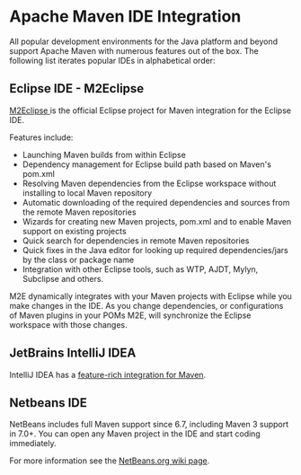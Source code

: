 # Apache Maven IDE Integration

All popular development environments for the Java platform and beyond support 
Apache Maven with numerous features out of the box. The following list iterates 
popular IDEs in alphabetical order:

## Eclipse IDE - M2Eclipse

  [M2Eclipse ](http://www.eclipse.org/m2e/) is 
  the official Eclipse project for Maven integration for the Eclipse IDE.
  
Features include:

- Launching Maven builds from within Eclipse
- Dependency management for Eclipse build path based on Maven's pom.xml
- Resolving Maven dependencies from the Eclipse workspace without installing to local Maven repository
- Automatic downloading of the required dependencies and sources from the remote Maven repositories
- Wizards for creating new Maven projects, pom.xml and to enable Maven support on existing projects
- Quick search for dependencies in remote Maven repositories
- Quick fixes in the Java editor for looking up required dependencies/jars by the class or package name
- Integration with other Eclipse tools, such as WTP, AJDT, Mylyn, Subclipse and others.

M2E dynamically integrates with your Maven projects with Eclipse while you make changes in the IDE. As 
you change dependencies, or configurations of Maven plugins in your POMs M2E, will synchronize the 
Eclipse workspace with those changes.

## JetBrains IntelliJ IDEA

IntelliJ IDEA has a [feature-rich integration for Maven](https://www.jetbrains.com/idea/help/maven.html).

## Netbeans IDE

NetBeans includes full Maven support since 6.7, including Maven 3 support in 7.0+. 
You can open any Maven project in the IDE and start coding immediately.

For more information see the [NetBeans.org wiki page](http://wiki.netbeans.org/Maven).
